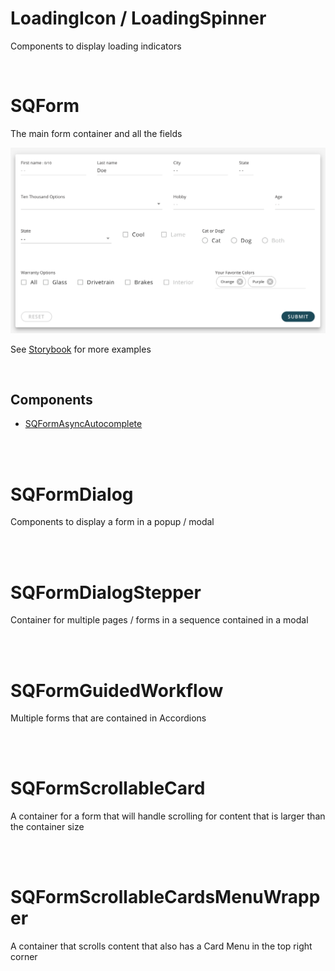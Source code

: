 # LoadingIcon / LoadingSpinner

Components to display loading indicators

<br/>

# SQForm

The main form container and all the fields

![SQForm Example](../../images/SQForm.png)

See [Storybook](https://master--5f4431386ea00a00220d495c.chromatic.com/?path=/story/forms-sqform--basic-form) for more examples

<br/>

## Components

- [SQFormAsyncAutocomplete](./SQForm/README.md#sqformasyncautocomplete)

<br/>
<br/>

# SQFormDialog

Components to display a form in a popup / modal

<br/>
<br/>

# SQFormDialogStepper

Container for multiple pages / forms in a sequence contained in a modal

<br/>
<br/>

# SQFormGuidedWorkflow

Multiple forms that are contained in Accordions

<br/>
<br/>

# SQFormScrollableCard

A container for a form that will handle scrolling for content that is larger than the container size

<br/>
<br/>

# SQFormScrollableCardsMenuWrapper

A container that scrolls content that also has a Card Menu in the top right corner
